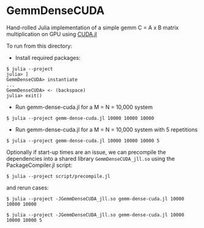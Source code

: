 # GemmDenseCUDA

Hand-rolled Julia implementation of a simple gemm C = A x B matrix multiplication on GPU using [CUDA.jl](https://github.com/JuliaGPU/CUDA.jl)

To run from this directory:

- Install required packages:

```
$ julia --project
julia> ]
GemmDenseCUDA> instantiate
...
GemmDenseCUDA> <- (backspace)
julia> exit()
```

- Run gemm-dense-cuda.jl for a M = N = 10,000 system 

```
$ julia --project gemm-dense-cuda.jl 10000 10000 10000
```

- Run gemm-dense-cuda.jl for a M = N = 10,000 system with 5 repetitions

```
$ julia --project gemm-dense-cuda.jl 10000 10000 10000 5
```

Optionally if start-up times are an issue, we can precompile the dependencies into a shared library `GemmDenseCUDA_jll.so` using the PackageCompiler.jl script:

```
$ julia --project script/precompile.jl
```

and rerun cases:

```
$ julia --project -JGemmDenseCUDA_jll.so gemm-dense-cuda.jl 10000 10000 10000

$ julia --project -JGemmDenseCUDA_jll.so gemm-dense-cuda.jl 10000 10000 10000 5
```




